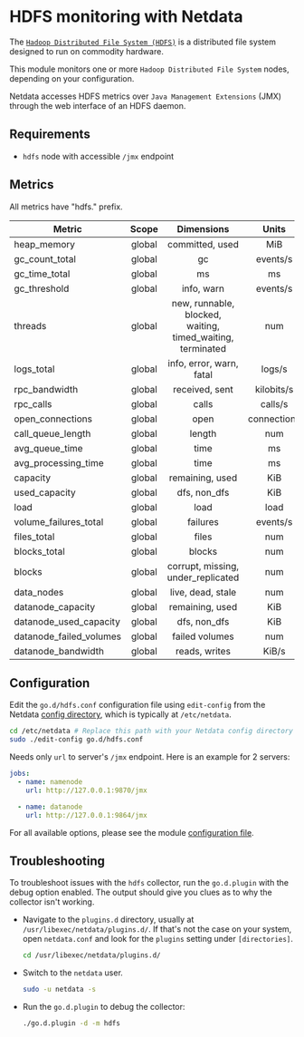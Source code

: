 <!--
title: "HDFS monitoring with Netdata"
description: "Monitor the health and performance of HDFS nodes with zero configuration, per-second metric granularity, and interactive visualizations."
custom_edit_url: "https://github.com/netdata/go.d.plugin/edit/master/modules/hdfs/README.md"
sidebar_label: "HDFS"
learn_status: "Published"
learn_topic_type: "References"
learn_rel_path: "Collectors References/Storage"
-->

# HDFS monitoring with Netdata

The [`Hadoop Distributed File System (HDFS)`](https://hadoop.apache.org/docs/r1.2.1/hdfs_design.html) is a distributed
file system designed to run on commodity hardware.

This module monitors one or more `Hadoop Distributed File System` nodes, depending on your configuration.

Netdata accesses HDFS metrics over `Java Management Extensions` (JMX) through the web interface of an HDFS daemon.

## Requirements

- `hdfs` node with accessible `/jmx` endpoint

## Metrics

All metrics have "hdfs." prefix.

| Metric                  | Scope  |                         Dimensions                         |    Units    |
|-------------------------|:------:|:----------------------------------------------------------:|:-----------:|
| heap_memory             | global |                      committed, used                       |     MiB     |
| gc_count_total          | global |                             gc                             |  events/s   |
| gc_time_total           | global |                             ms                             |     ms      |
| gc_threshold            | global |                         info, warn                         |  events/s   |
| threads                 | global | new, runnable, blocked, waiting, timed_waiting, terminated |     num     |
| logs_total              | global |                  info, error, warn, fatal                  |   logs/s    |
| rpc_bandwidth           | global |                       received, sent                       | kilobits/s  |
| rpc_calls               | global |                           calls                            |   calls/s   |
| open_connections        | global |                            open                            | connections |
| call_queue_length       | global |                           length                           |     num     |
| avg_queue_time          | global |                            time                            |     ms      |
| avg_processing_time     | global |                            time                            |     ms      |
| capacity                | global |                      remaining, used                       |     KiB     |
| used_capacity           | global |                        dfs, non_dfs                        |     KiB     |
| load                    | global |                            load                            |    load     |
| volume_failures_total   | global |                          failures                          |  events/s   |
| files_total             | global |                           files                            |     num     |
| blocks_total            | global |                           blocks                           |     num     |
| blocks                  | global |             corrupt, missing, under_replicated             |     num     |
| data_nodes              | global |                     live, dead, stale                      |     num     |
| datanode_capacity       | global |                      remaining, used                       |     KiB     |
| datanode_used_capacity  | global |                        dfs, non_dfs                        |     KiB     |
| datanode_failed_volumes | global |                       failed volumes                       |     num     |
| datanode_bandwidth      | global |                       reads, writes                        |    KiB/s    |

## Configuration

Edit the `go.d/hdfs.conf` configuration file using `edit-config` from the
Netdata [config directory](https://learn.netdata.cloud/docs/configure/nodes), which is typically at `/etc/netdata`.

```bash
cd /etc/netdata # Replace this path with your Netdata config directory
sudo ./edit-config go.d/hdfs.conf
```

Needs only `url` to server's `/jmx` endpoint. Here is an example for 2 servers:

```yaml
jobs:
  - name: namenode
    url: http://127.0.0.1:9870/jmx

  - name: datanode
    url: http://127.0.0.1:9864/jmx
```

For all available options, please see the
module [configuration file](https://github.com/netdata/go.d.plugin/blob/master/config/go.d/hdfs.conf).

## Troubleshooting

To troubleshoot issues with the `hdfs` collector, run the `go.d.plugin` with the debug option enabled. The output should
give you clues as to why the collector isn't working.

- Navigate to the `plugins.d` directory, usually at `/usr/libexec/netdata/plugins.d/`. If that's not the case on
  your system, open `netdata.conf` and look for the `plugins` setting under `[directories]`.

  ```bash
  cd /usr/libexec/netdata/plugins.d/
  ```

- Switch to the `netdata` user.

  ```bash
  sudo -u netdata -s
  ```

- Run the `go.d.plugin` to debug the collector:

  ```bash
  ./go.d.plugin -d -m hdfs
  ```


